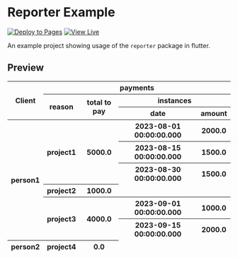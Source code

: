 
# Reporter Example

[![Deploy to Pages](https://github.com/Bdaya-Dev/reporter/actions/workflows/pages.yml/badge.svg)](https://github.com/Bdaya-Dev/reporter/actions/workflows/pages.yml)
[![View Live](https://img.shields.io/badge/view%20live%20website-8A2BE2)](https://bdaya-dev.github.io/reporter/)

An example project showing usage of the `reporter` package in flutter.



## Preview

<div>
    <table>
        <thead>
            <tr>
                <th rowspan="3" colspan="1">Client</th>
                <th rowspan="1" colspan="4">payments</th>
            </tr>
            <tr>
                <th rowspan="2" colspan="1">reason</th>
                <th rowspan="2" colspan="1">total to pay</th>
                <th rowspan="1" colspan="2">instances</th>
            </tr>
            <tr>
                <th rowspan="1" colspan="1">date</th>
                <th rowspan="1" colspan="1">amount</th>
            </tr>
        </thead>
        <thead>
            <tr>
                <th rowspan="6" colspan="1">person1</th>
                <th rowspan="3" colspan="1">project1</th>
                <th rowspan="3" colspan="1">5000.0</th>
                <th rowspan="1" colspan="1">2023-08-01 00:00:00.000</th>
                <th rowspan="1" colspan="1">2000.0</th>
            </tr>
            <tr>
                <th rowspan="1" colspan="1">2023-08-15 00:00:00.000</th>
                <th rowspan="1" colspan="1">1500.0</th>
            </tr>
            <tr>
                <th rowspan="1" colspan="1">2023-08-30 00:00:00.000</th>
                <th rowspan="1" colspan="1">1500.0</th>
            </tr>
            <tr>
                <th rowspan="1" colspan="1">project2</th>
                <th rowspan="1" colspan="1">1000.0</th>
            </tr>
            <tr>
                <th rowspan="2" colspan="1">project3</th>
                <th rowspan="2" colspan="1">4000.0</th>
                <th rowspan="1" colspan="1">2023-09-01 00:00:00.000</th>
                <th rowspan="1" colspan="1">1000.0</th>
            </tr>
            <tr>
                <th rowspan="1" colspan="1">2023-09-15 00:00:00.000</th>
                <th rowspan="1" colspan="1">2000.0</th>
            </tr>
            <tr>
                <th rowspan="1" colspan="1">person2</th>
                <th rowspan="1" colspan="1">project4</th>
                <th rowspan="1" colspan="1">0.0</th>
            </tr>
        </thead>
    </table>
</div>
